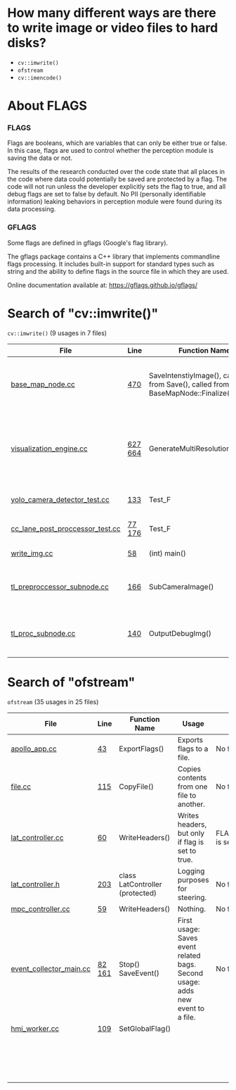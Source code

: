# How many different ways are there to write image or video files to hard disks?

* `cv::imwrite()`
* `ofstream`
* `cv::imencode()`

# About FLAGS

### FLAGS

Flags are booleans, which are variables that can only be either true or false. In this case, flags are used to control whether the perception module is saving the data or not.

The results of the research conducted over the code state that all places in the code where data could potentially be saved are protected by a flag. The code will not run unless the developer explicitly sets the flag to true, and all debug flags are set to false by default. No PII (personally identifiable information) leaking behaviors in perception module were found during its data processing.

### GFLAGS

Some flags are defined in gflags (Google's flag library). 

The gflags package contains a C++ library that implements commandline flags processing. It includes built-in support for standard types such as string and the ability to define flags in the source file in which they are used. 

Online documentation available at: https://gflags.github.io/gflags/

 # Search of "cv::imwrite()" #
 
 `cv::imwrite()` (9 usages in 7 files) 
 
 
| File    | Line | Function Name | Usage | Flags Involved |
| ----------- | ----------- |----------- |----------- |----------- |
| [base_map_node.cc](https://github.com/ApolloAuto/apollo/blob/r3.0.0/modules/localization/msf/local_map/base_map/base_map_node.cc)      | [470](https://github.com/ApolloAuto/apollo/blob/r3.0.0/modules/localization/msf/local_map/base_map/base_map_node.cc#L470)       | SaveIntenstiyImage(), called from Save(), called from BaseMapNode::Finalize() | Saves/resizes a map image (only if flag is set to be true; false by default).| is_changed_, set to false in Init(), Line 53 |
| [visualization_engine.cc](https://github.com/ApolloAuto/apollo/blob/r3.0.0/modules/localization/msf/local_tool/local_visualization/engine/visualization_engine.cc)      |[627](https://github.com/ApolloAuto/apollo/blob/r3.0.0/modules/localization/msf/local_tool/local_visualization/engine/visualization_engine.cc#L627) [664](https://github.com/ApolloAuto/apollo/blob/r3.0.0/modules/localization/msf/local_tool/local_visualization/engine/visualization_engine.cc#L664)| GenerateMultiResolutionImages() | Copies images. | First usage has no flags and is used upon initialization of the VisualizationEngine. Second usage is controlled by a local variable called "flag" and is true if a path exists. |
| [yolo_camera_detector_test.cc](https://github.com/ApolloAuto/apollo/blob/r3.0.0/modules/perception/obstacle/camera/detector/yolo_camera_detector/yolo_camera_detector_test.cc) | [133](https://github.com/ApolloAuto/apollo/blob/r3.0.0/modules/perception/obstacle/camera/detector/yolo_camera_detector/yolo_camera_detector_test.cc#L133)| Test_F | Testing- not part of the final program. | N/A |
| [cc_lane_post_proccessor_test.cc](https://github.com/ApolloAuto/apollo/blob/r3.0.0/modules/perception/obstacle/camera/lane_post_process/cc_lane_post_processor/cc_lane_post_processor_test.cc) | [77](https://github.com/ApolloAuto/apollo/blob/r3.0.0/modules/perception/obstacle/camera/lane_post_process/cc_lane_post_processor/cc_lane_post_processor_test.cc#L77) [176](https://github.com/ApolloAuto/apollo/blob/r3.0.0/modules/perception/obstacle/camera/lane_post_process/cc_lane_post_processor/cc_lane_post_processor_test.cc#L176) | Test_F | Testing- not part of the final program. | N/A |
| [write_img.cc](https://github.com/ApolloAuto/apollo/blob/r3.0.0/modules/perception/obstacle/lidar/segmentation/cnnseg/write_img.cc) | [58](https://github.com/ApolloAuto/apollo/blob/r3.0.0/modules/perception/obstacle/lidar/segmentation/cnnseg/write_img.cc#L58)| (int) main() | Saves LiDAR images. | No flags. |
| [tl_preproccessor_subnode.cc](https://github.com/ApolloAuto/apollo/blob/r3.0.0/modules/perception/traffic_light/onboard/tl_preprocessor_subnode.cc) | [166](https://github.com/ApolloAuto/apollo/blob/r3.0.0/modules/perception/traffic_light/onboard/tl_preprocessor_subnode.cc#L166)| SubCameraImage() | Saves image (only if flag is set to be true). | FLAGS_output_raw_img is set to false when initialized in [perception_gflags.cc](https://github.com/ApolloAuto/apollo/blob/r3.0.0/modules/perception/common/perception_gflags.cc#L95), line 95. |
| [tl_proc_subnode.cc](https://github.com/ApolloAuto/apollo/blob/r3.0.0/modules/perception/traffic_light/onboard/tl_proc_subnode.cc) | [140](https://github.com/ApolloAuto/apollo/blob/r3.0.0/modules/perception/traffic_light/onboard/tl_proc_subnode.cc#L140) | OutputDebugImg() | Saves image (only if flag is set to be true). | FLAGS_output_debug_img is set to false when initialized in [perception_gflags.cc](https://github.com/ApolloAuto/apollo/blob/r3.0.0/modules/perception/common/perception_gflags.cc#L96), line 96. |


# Search of "ofstream" #
 
 `ofstream` (35 usages in 25 files) 
 
 
| File     | Line | Function Name | Usage | Flags Involved |
| ----------- | ----------- |----------- |----------- |----------- |
| [apollo_app.cc](https://github.com/ApolloAuto/apollo/blob/r3.0.0/modules/common/apollo_app.cc) | [43](https://github.com/ApolloAuto/apollo/blob/r3.0.0/modules/common/apollo_app.cc#L43) | ExportFlags() | Exports flags to a file. | No flags. |
| [file.cc](https://github.com/ApolloAuto/apollo/blob/r3.0.0/modules/common/util/file.cc) | [115](https://github.com/ApolloAuto/apollo/blob/r3.0.0/modules/common/util/file.cc#L115) | CopyFile() | Copies contents from one file to another. | No flags. |
| [lat_controller.cc](https://github.com/ApolloAuto/apollo/blob/r3.0.0/modules/control/controller/lat_controller.cc) | [60](https://github.com/ApolloAuto/apollo/blob/r3.0.0/modules/control/controller/lat_controller.cc#L60) | WriteHeaders() | Writes headers, but only if flag is set to true. | FLAGS_enable_csv_debug is set to false by default. |
| [lat_controller.h](https://github.com/ApolloAuto/apollo/blob/r3.0.0/modules/control/controller/lat_controller.h) | [203](https://github.com/ApolloAuto/apollo/blob/r3.0.0/modules/control/controller/lat_controller.h#L203) | class LatController (protected) | Logging purposes for steering. | No flags. |
| [mpc_controller.cc](https://github.com/ApolloAuto/apollo/blob/r3.0.0/modules/control/controller/mpc_controller.cc) | [59](https://github.com/ApolloAuto/apollo/blob/r3.0.0/modules/control/controller/mpc_controller.cc#L59) | WriteHeaders() | Nothing. | No flags. |
| [event_collector_main.cc](https://github.com/ApolloAuto/apollo/blob/r3.0.0/modules/data/tools/event_collector_main.cc) | [82](https://github.com/ApolloAuto/apollo/blob/r3.0.0/modules/data/tools/event_collector_main.cc#L82) [161](https://github.com/ApolloAuto/apollo/blob/r3.0.0/modules/data/tools/event_collector_main.cc#L161)| Stop()     SaveEvent() | First usage: Saves event related bags. Second usage: adds new event to a file. | No flags. |
| [hmi_worker.cc](https://github.com/ApolloAuto/apollo/blob/r3.0.0/modules/dreamview/backend/hmi/hmi_worker.cc) | [109](https://github.com/ApolloAuto/apollo/blob/r3.0.0/modules/dreamview/backend/hmi/hmi_worker.cc#L109) | SetGlobalFlag() | | |
| []() | []() | | | |
| []() | []() | | | |
| []() | []() | | | |
| []() | []() | | | |
| []() | []() | | | |
| []() | []() | | | |
| []() | []() | | | |
| []() | []() | | | |
| []() | []() | | | |
| []() | []() | | | |
| []() | []() | | | |
| []() | []() | | | |
| []() | []() | | | |
| []() | []() | | | |
| []() | []() | | | |
| []() | []() | | | |
| []() | []() | | | |
| []() | []() | | | |
